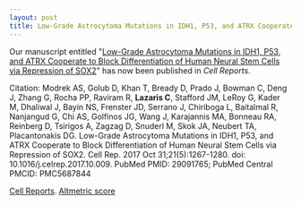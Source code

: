 ```yaml
---
layout: post
title: Low-Grade Astrocytoma Mutations in IDH1, P53, and ATRX Cooperate to Block Differentiation of Human Neural Stem Cells via Repression of SOX2
---
```


Our manuscript entitled "[Low-Grade Astrocytoma Mutations
in IDH1, P53, and ATRX Cooperate to Block Differentiation of Human Neural Stem
Cells via Repression of SOX2](https://www.ncbi.nlm.nih.gov/pubmed/29091765)" has now been published in _Cell Reports_.  

Citation: Modrek AS, Golub D, Khan T, Bready D, Prado J, Bowman C, Deng J, Zhang G,
Rocha PP, Raviram R, **Lazaris C**, Stafford JM, LeRoy G, Kader M, Dhaliwal J, Bayin 
NS, Frenster JD, Serrano J, Chiriboga L, Baitalmal R, Nanjangud G, Chi AS,
Golfinos JG, Wang J, Karajannis MA, Bonneau RA, Reinberg D, Tsirigos A, Zagzag D,
Snuderl M, Skok JA, Neubert TA, Placantonakis DG. Low-Grade Astrocytoma Mutations
in IDH1, P53, and ATRX Cooperate to Block Differentiation of Human Neural Stem
Cells via Repression of SOX2. Cell Rep. 2017 Oct 31;21(5):1267-1280. doi:
10.1016/j.celrep.2017.10.009. PubMed PMID: 29091765; PubMed Central PMCID:
PMC5687844

[Cell Reports](https://www.cell.com/cell-reports/fulltext/S2211-1247(17)31426-2?_returnURL=https%3A%2F%2Flinkinghub.elsevier.com%2Fretrieve%2Fpii%2FS2211124717314262%3Fshowall%3Dtrue). 
[Altmetric score](https://www.altmetric.com/details/28190007)
